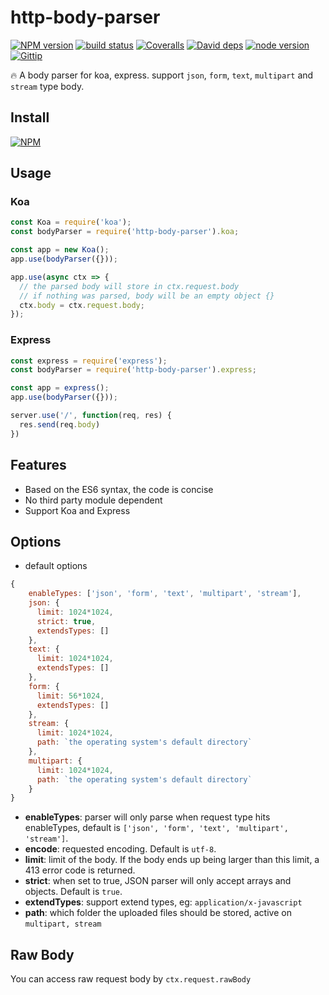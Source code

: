 http-body-parser
===============

[![NPM version][npm-image]][npm-url]
[![build status][travis-image]][travis-url]
[![Coveralls][coveralls-image]][coveralls-url]
[![David deps][david-image]][david-url]
[![node version][node-image]][node-url]
[![Gittip][gittip-image]][gittip-url]

[npm-image]: https://img.shields.io/npm/v/http-body-parser.svg?style=flat-square
[npm-url]: https://npmjs.org/package/http-body-parser
[travis-image]: https://img.shields.io/travis/eqfox/bodyparser.svg?style=flat-square
[travis-url]: https://travis-ci.org/eqfox/bodyparser
[coveralls-image]: https://img.shields.io/coveralls/eqfox/bodyparser.svg?style=flat-square
[coveralls-url]: https://coveralls.io/r/eqfox/bodyparser?branch=master
[david-image]: https://img.shields.io/david/eqfox/bodyparser.svg?style=flat-square
[david-url]: https://david-dm.org/eqfox/bodyparser
[node-image]: https://img.shields.io/badge/node.js-%3E=_7.6-green.svg?style=flat-square
[node-url]: http://nodejs.org/download/
[gittip-image]: https://img.shields.io/gittip/dead-horse.svg?style=flat-square
[gittip-url]: https://www.gittip.com/dead-horse/


🔥 A body parser for koa, express. support `json`, `form`, `text`, `multipart` and `stream` type body.

## Install

[![NPM](https://nodei.co/npm/http-body-parser.png?downloads=true)](https://nodei.co/npm/http-body-parser/)

## Usage

### Koa
```js
const Koa = require('koa');
const bodyParser = require('http-body-parser').koa;

const app = new Koa();
app.use(bodyParser({}));

app.use(async ctx => {
  // the parsed body will store in ctx.request.body
  // if nothing was parsed, body will be an empty object {}
  ctx.body = ctx.request.body;
});
```

### Express
```js
const express = require('express');
const bodyParser = require('http-body-parser').express;

const app = express();
app.use(bodyParser({}));

server.use('/', function(req, res) {
  res.send(req.body)
})
```

## Features
* Based on the ES6 syntax, the code is concise
* No third party module dependent
* Support Koa and Express

## Options

- default options
```js
{
    enableTypes: ['json', 'form', 'text', 'multipart', 'stream'],
    json: {
      limit: 1024*1024,
      strict: true,
      extendsTypes: []
    },
    text: {
      limit: 1024*1024,
      extendsTypes: []
    },
    form: {
      limit: 56*1024,
      extendsTypes: []
    },
    stream: {
      limit: 1024*1024,
      path: `the operating system's default directory`
    },
    multipart: {
      limit: 1024*1024,
      path: `the operating system's default directory`
    }
}
```
* **enableTypes**: parser will only parse when request type hits enableTypes, default is `['json', 'form', 'text', 'multipart', 'stream']`.
* **encode**: requested encoding. Default is `utf-8`.
* **limit**: limit of the body. If the body ends up being larger than this limit, a 413 error code is returned.
* **strict**: when set to true, JSON parser will only accept arrays and objects. Default is `true`.
* **extendTypes**: support extend types, eg:  `application/x-javascript`
* **path**: which folder the uploaded files should be stored, active on `multipart, stream`

## Raw Body

You can access raw request body by `ctx.request.rawBody`
